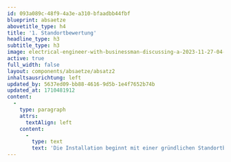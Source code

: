 ```yaml
---
id: 093a089c-48f9-4a3e-a310-bfaadbb44fbf
blueprint: absaetze
abovetitle_type: h4
title: '1. Standortbewertung'
headline_type: h3
subtitle_type: h3
image: electrical-engineer-with-businessman-discussing-a-2023-11-27-04-49-44-utc.jpg
active: true
full_width: false
layout: components/absaetze/absatz2
inhaltsausrichtung: left
updated_by: 5637ed09-bb88-4616-9d5b-1e4f7652b74b
updated_at: 1710481912
content:
  -
    type: paragraph
    attrs:
      textAlign: left
    content:
      -
        type: text
        text: 'Die Installation beginnt mit einer gründlichen Standortbewertung. Unsere Experten analysieren die Ausrichtung und Sonneneinstrahlung Ihres Balkons, um die optimale Platzierung der Solarmodule zu gewährleisten und einen maximalen Ertrag zu erzielen.'
---
```

